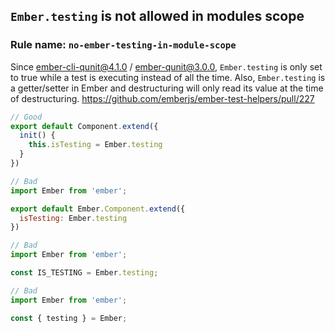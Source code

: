 ## `Ember.testing` is not allowed in modules scope

### Rule name: `no-ember-testing-in-module-scope`

Since ember-cli-qunit@4.1.0 / ember-qunit@3.0.0, `Ember.testing` is only set to
true while a test is executing instead of all the time. Also, `Ember.testing` is a
getter/setter in Ember and destructuring will only read its value at the time
of destructuring.
https://github.com/emberjs/ember-test-helpers/pull/227

```javascript
// Good
export default Component.extend({
  init() {
    this.isTesting = Ember.testing
  }
})

// Bad
import Ember from 'ember';

export default Ember.Component.extend({
  isTesting: Ember.testing
})

// Bad
import Ember from 'ember';

const IS_TESTING = Ember.testing;

// Bad
import Ember from 'ember';

const { testing } = Ember;
```
